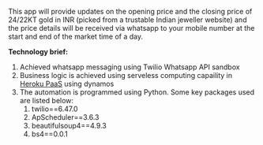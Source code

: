 This app will provide updates on the opening price and the closing price of 24/22KT gold in INR (picked from a trustable Indian jeweller website) and the price details will be received via whatsapp to your mobile number at the start and end of the market time of a day. 

**Technology brief:**
1. Achieved whatsapp messaging using Twilio Whatsapp API sandbox
2. Business logic is achieved using serveless computing capaility in [Heroku PaaS](https://dashboard.heroku.com) using dynamos
3. The automation is programmed using Python. Some key packages used are listed below: 
     1. twilio==6.47.0
     2. ApScheduler==3.6.3
     3. beautifulsoup4==4.9.3
     4. bs4==0.0.1
